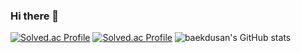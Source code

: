 ### Hi there 👋

<!--
**baekdusan/baekdusan** is a ✨ _special_ ✨ repository because its `README.md` (this file) appears on your GitHub profile.

Here are some ideas to get you started:

- 🔭 I’m currently working on ...
- 🌱 I’m currently learning ...
- 👯 I’m looking to collaborate on ...
- 🤔 I’m looking for help with ...
- 💬 Ask me about ...
- 📫 How to reach me: ...
- 😄 Pronouns: ...
- ⚡ Fun fact: ...
-->
[![Solved.ac Profile](http://mazassumnida.wtf/api/generate_badge?boj=santoo)](https://solved.ac/santoo)
[![Solved.ac Profile](http://mazassumnida.wtf/api/generate_badge?boj=dusanbaek)](https://solved.ac/dusanbaek)
![baekdusan's GitHub stats](https://github-readme-stats.vercel.app/api?username=baekdusan&show_icons=true&theme=highcontrast)
